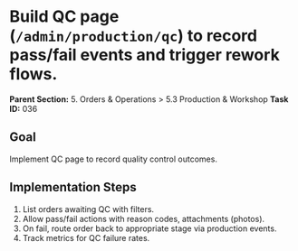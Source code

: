 # Build QC page (`/admin/production/qc`) to record pass/fail events and trigger rework flows.

**Parent Section:** 5. Orders & Operations > 5.3 Production & Workshop
**Task ID:** 036

## Goal
Implement QC page to record quality control outcomes.

## Implementation Steps
1. List orders awaiting QC with filters.
2. Allow pass/fail actions with reason codes, attachments (photos).
3. On fail, route order back to appropriate stage via production events.
4. Track metrics for QC failure rates.
